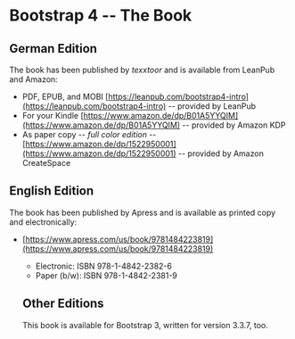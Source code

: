 # Bootstrap 4 -- The Book

## German Edition

The book has been published by *texxtoor* and is available from LeanPub and Amazon:

* PDF, EPUB, and MOBI [https://leanpub.com/bootstrap4-intro](https://leanpub.com/bootstrap4-intro) -- provided by LeanPub
* For your Kindle [https://www.amazon.de/dp/B01A5YYQIM](https://www.amazon.de/dp/B01A5YYQIM) -- provided by Amazon KDP
* As paper copy -- _full color edition_ --  [https://www.amazon.de/dp/1522950001](https://www.amazon.de/dp/1522950001) -- provided by Amazon CreateSpace

## English Edition

The book has been published by Apress and is available as printed copy and electronically:

* [https://www.apress.com/us/book/9781484223819](https://www.apress.com/us/book/9781484223819)
  * Electronic: ISBN 978-1-4842-2382-6
  * Paper (b/w): ISBN 978-1-4842-2381-9
  
  ## Other Editions
  
  This book is available for Bootstrap 3, written for version 3.3.7, too.
